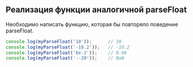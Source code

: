 ## Реализация функции аналогичной parseFloat

Необходимо написать функцию, которая бы повторяло поведение parseFloat.

```js
console.log(myParseFloat('10'));      // 10
console.log(myParseFloat('-10.2'));   // -10.2
console.log(myParseFloat('6e-2'));    // 0.06
console.log(myParseFloat('--20'));    // NaN
```